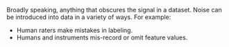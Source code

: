 
Broadly speaking, anything that obscures the signal in a dataset. Noise
can be introduced into data in a variety of ways. For example:

<ul>
<li>Human raters make mistakes in labeling.</li>
<li>Humans and instruments mis-record or omit feature values.</li>
</ul>

